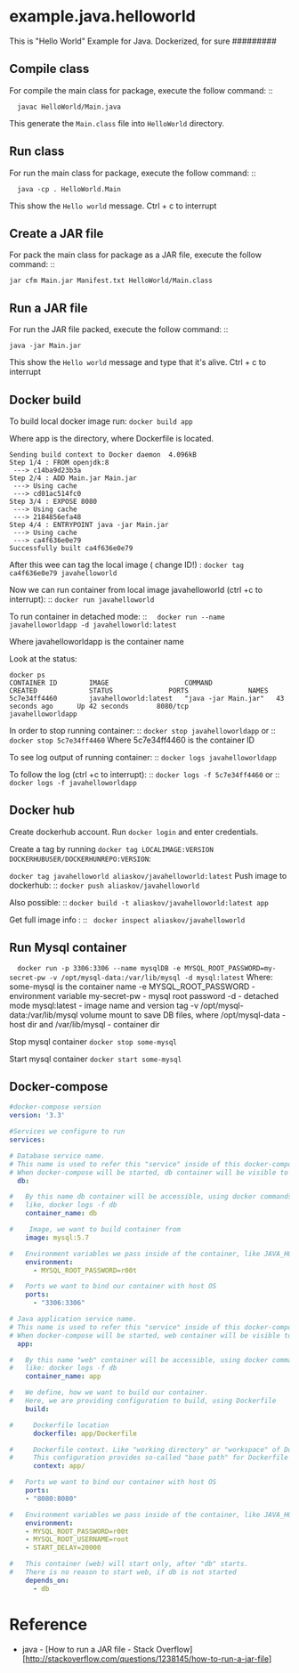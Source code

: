 example.java.helloworld
=======================

This is "Hello World" Example for Java. Dockerized, for sure
#########


Compile class
-------------

For compile the main class for package, execute the follow command: ::

``  javac HelloWorld/Main.java``

This generate the ``Main.class`` file into ``HelloWorld`` directory.

Run class
---------

For run the main class for package, execute the follow command: ::

``  java -cp . HelloWorld.Main``

This show the ``Hello world`` message. Ctrl + c to interrupt

Create a JAR file
-----------------

For pack the main class for package as a JAR file, execute the follow command: ::

  ``jar cfm Main.jar Manifest.txt HelloWorld/Main.class``


Run a JAR file
--------------

For run the JAR file packed, execute the follow command: ::

  ``java -jar Main.jar``

This show the ``Hello world`` message and type that it's alive. Ctrl + c to interrupt




Docker build
--------------
To build local docker image run: 
  ``docker build app``

Where app is the directory, where Dockerfile is located.

```
Sending build context to Docker daemon  4.096kB
Step 1/4 : FROM openjdk:8
 ---> c14ba9d23b3a
Step 2/4 : ADD Main.jar Main.jar
 ---> Using cache
 ---> cd01ac514fc0
Step 3/4 : EXPOSE 8080
 ---> Using cache
 ---> 2184856efa48
Step 4/4 : ENTRYPOINT java -jar Main.jar
 ---> Using cache
 ---> ca4f636e0e79
Successfully built ca4f636e0e79

```
After this wee can tag the local image ( change ID!) : 
  ``docker tag ca4f636e0e79 javahelloworld``

Now we can run container from local image javahelloworld (ctrl +c to interrupt): ::
  ``docker run javahelloworld``

To run container in detached mode: ::
``  docker run --name javahelloworldapp -d javahelloworld:latest``

Where javahelloworldapp is the container name

Look at the status:
```
docker ps
CONTAINER ID        IMAGE                   COMMAND                CREATED             STATUS              PORTS               NAMES
5c7e34ff4460        javahelloworld:latest   "java -jar Main.jar"   43 seconds ago      Up 42 seconds       8080/tcp            javahelloworldapp
```
In order to stop running container: ::
  ``docker stop javahelloworldapp``
or ::
  ``docker stop 5c7e34ff4460``
Where 5c7e34ff4460 is the container ID

To see log output of running container: ::
  ``docker logs javahelloworldapp``

To follow the log (ctrl +c to interrupt): ::
  ``docker logs -f 5c7e34ff4460``
or ::
  ``docker logs -f javahelloworldapp``


  Docker hub
  --------------

Create dockerhub account.
Run 
`` docker login `` 
and enter credentials.

Create a tag by running 
``docker tag LOCALIMAGE:VERSION DOCKERHUBUSER/DOCKERHUNREPO:VERSION``:

``
docker tag javahelloworld aliaskov/javahelloworld:latest
``
Push image to dockerhub: ::
``docker push aliaskov/javahelloworld
``

Also possible: ::
  ``docker build -t aliaskov/javahelloworld:latest app
  ``

Get full image info : ::
``  docker inspect aliaskov/javahelloworld
``


Run Mysql container
--------------

``  
docker run -p 3306:3306 --name mysqlDB -e MYSQL_ROOT_PASSWORD=my-secret-pw -v /opt/mysql-data:/var/lib/mysql -d mysql:latest
``
Where:
  some-mysql is the container name
  -e MYSQL_ROOT_PASSWORD - environment variable
  my-secret-pw - mysql root password
  -d - detached mode
   mysql:latest - image name and version tag
  -v /opt/mysql-data:/var/lib/mysql 
  volume mount to save DB files, where /opt/mysql-data - host dir and /var/lib/mysql - container dir

Stop mysql container
 `` docker stop some-mysql ``

Start mysql container
  `` docker start some-mysql ``


  Docker-compose
  --------------

```yml
#docker-compose version
version: '3.3'

#Services we configure to run
services:

# Database service name.
# This name is used to refer this "service" inside of this docker-compose.yml configuration file
# When docker-compose will be started, db container will be visible to other containers of this file by name "db"
  db:

#   By this name db container will be accessible, using docker commands, intead of container name,
#   like, docker logs -f db
    container_name: db

#    Image, we want to build container from
    image: mysql:5.7

#   Environment variables we pass inside of the container, like JAVA_HOME
    environment:
      - MYSQL_ROOT_PASSWORD=r00t

#   Ports we want to bind our container with host OS
    ports:
      - "3306:3306"

# Java application service name.
# This name is used to refer this "service" inside of this docker-compose.yml configuration file
# When docker-compose will be started, web container will be visible to other containers of this file by name "web"
  app:

#   By this name "web" container will be accessible, using docker commands, instead of container name,
#   like: docker logs -f db
    container_name: app

#   We define, how we want to build our container.
#   Here, we are providing configuration to build, using Dockerfile
    build:

#     Dockerfile location
      dockerfile: app/Dockerfile

#     Dockerfile context. Like "working directory" or "workspace" of Dockerfile.
#     This configuration provides so-called "base path" for Dockerfile
      context: app/

#   Ports we want to bind our container with host OS
    ports:
    - "8080:8080"

#   Environment variables we pass inside of the container, like JAVA_HOME
    environment:
    - MYSQL_ROOT_PASSWORD=r00t
    - MYSQL_ROOT_USERNAME=root
    - START_DELAY=20000

#   This container (web) will start only, after "db" starts.
#   There is no reason to start web, if db is not started
    depends_on:
      - db
```

Reference
=========

- java - [How to run a JAR file - Stack Overflow] [http://stackoverflow.com/questions/1238145/how-to-run-a-jar-file]
